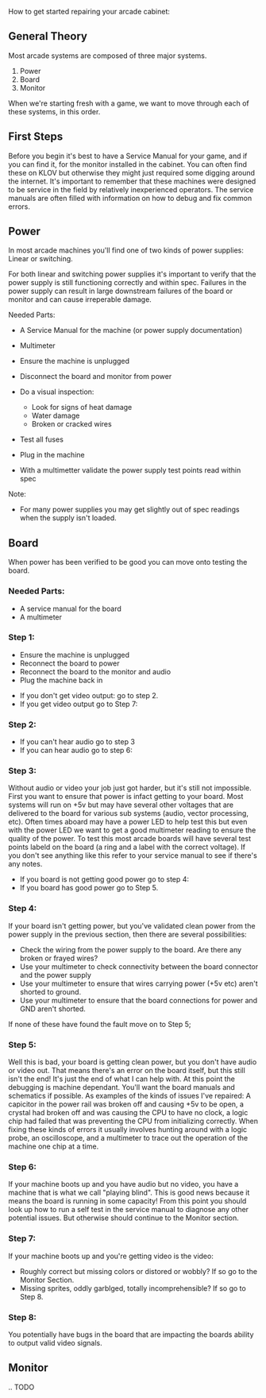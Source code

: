 How to get started repairing your arcade cabinet:

## General Theory

Most arcade systems are composed of three major systems.

1. Power
2. Board
3. Monitor

When we're starting fresh with a game, we want to move through each of these systems, in this order.

## First Steps

Before you begin it's best to have a Service Manual for your game, and if you can find it, for the monitor installed in the cabinet. You can often find these on KLOV but otherwise they might just required some digging around the internet. It's important to remember that these machines were designed to be service in the field by relatively inexperienced operators. The service manuals are often filled with information on how to debug and fix common errors.

## Power

In most arcade machines you'll find one of two kinds of power supplies: Linear or switching.

For both linear and switching power supplies it's important to verify that the power supply is still functioning correctly and within spec. Failures in the power supply can result in large downstream failures of the board or monitor and can cause irreperable damage.

Needed Parts:
* A Service Manual for the machine (or power supply documentation)
* Multimeter

* Ensure the machine is unplugged
* Disconnect the board and monitor from power
* Do a visual inspection:
    - Look for signs of heat damage
    - Water damage
    - Broken or cracked wires
* Test all fuses
* Plug in the machine
* With a multimetter validate the power supply test points read within spec

Note:
* For many power supplies you may get slightly out of spec readings when the supply isn't loaded.

## Board

When power has been verified to be good you can move onto testing the board.

### Needed Parts:

* A service manual for the board
* A multimeter

### Step 1:

* Ensure the machine is unplugged
* Reconnect the board to power
* Reconnect the board to the monitor and audio
* Plug the machine back in

- If you don't get video output: go to step 2.
- If you get video output go to Step 7:

### Step 2:

* If you can't hear audio go to step 3
* If you can hear audio go to step 6:

### Step 3:

Without audio or video your job just got harder, but it's still not impossible. First you want to ensure that power is infact getting to your board. Most systems will run on +5v but may have several other voltages that are delivered to the board for various sub systems (audio, vector processing, etc). Often times aboard may have a power LED to help test this but even with the power LED we want to get a good multimeter reading to ensure the quality of the power. To test this most arcade boards will have several test points labeld on the board (a ring and a label with the correct voltage). If you don't see anything like this refer to your service manual to see if there's any notes.

* If you board is not getting good power go to step 4:
* If you board has good power go to Step 5.

### Step 4:

If your board isn't getting power, but you've validated clean power from the power supply in the previous section, then there are several possibilities:

* Check the wiring from the power supply to the board. Are there any broken or frayed wires?
* Use your multimeter to check connectivity between the board connector and the power supply
* Use your multimeter to ensure that wires carrying power (+5v etc) aren't shorted to ground.
* Use your multimeter to ensure that the board connections for power and GND aren't shorted.

If none of these have found the fault move on to Step 5;

### Step 5:

Well this is bad, your board is getting clean power, but you don't have audio or video out. That means there's an error on the board itself, but this still isn't the end! It's just the end of what I can help with. At this point the debugging is machine dependant. You'll want the board manuals and schematics if possible. As examples of the kinds of issues I've repaired: A capicitor in the power rail was broken off and causing +5v to be open, a crystal had broken off and was causing the CPU to have no clock, a logic chip had failed that was preventing the CPU from initializing correctly. When fixing these kinds of errors it usually involves hunting around with a logic probe, an oscilloscope, and a multimeter to trace out the operation of the machine one chip at a time.

### Step 6:

If your machine boots up and you have audio but no video, you have a machine that is what we call "playing blind". This is good news because it means the board is running in some capacity! From this point you should look up how to run a self test in the service manual to diagnose any other potential issues. But otherwise should continue to the Monitor section.

### Step 7:

If your machine boots up and you're getting video is the video:

* Roughly correct but missing colors or distored or wobbly? If so go to the Monitor Section.
* Missing sprites, oddly garblged, totally incomprehensible? If so go to Step 8.

### Step 8:

You potentially have bugs in the board that are impacting the boards ability to output valid video signals.

## Monitor

.. TODO
